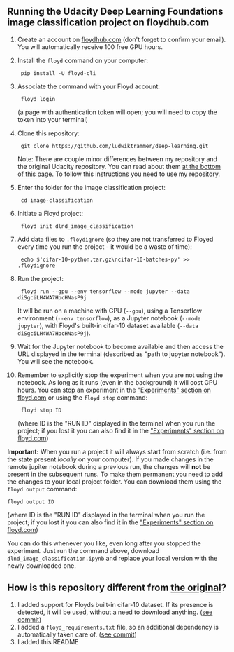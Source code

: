 ## Running the Udacity Deep Learning Foundations image classification project on floydhub.com

1. Create an account on [floydhub.com](https://www.floydhub.com) (don't forget to confirm your email). You will automatically receive 100 free GPU hours. 
2. Install the `floyd` command on your computer:

        pip install -U floyd-cli
3. Associate the command with your Floyd account:

        floyd login
    (a page with authentication token will open; you will need to copy the token into your terminal)
2. Clone this repository:

        git clone https://github.com/ludwiktrammer/deep-learning.git
    Note: There are couple minor differences between my repository and the original Udacity repository. You can read about them [at the bottom of this page](#how-is-this-repository-different-from-the-original). To follow this instructions you need to use my repository.
3. Enter the folder for the image classification project:

        cd image-classification
4. Initiate a Floyd project:

        floyd init dlnd_image_classification
5. Add data files to `.floydignore` (so they are not transferred to Floyed every time you run the project - it would be a waste of time):

        echo $'cifar-10-python.tar.gz\ncifar-10-batches-py' >> .floydignore

6. Run the project:

        floyd run --gpu --env tensorflow --mode jupyter --data diSgciLH4WA7HpcHNasP9j

    It will be run on a machine with GPU (`--gpu`), using a Tenserflow environment (`--env tensorflow`), as a Jupyter notebook (`--mode jupyter`), with Floyd's built-in cifar-10 dataset  available (`--data diSgciLH4WA7HpcHNasP9j`).
    
7. Wait for the Jupyter notebook to become available and then access the URL displayed in the terminal (described as "path to jupyter notebook"). You will see the notebook.

8. Remember to explicitly stop the experiment when you are not using the notebook. As long as it runs (even in the background) it will cost GPU hours. You can stop an experiment in the ["Experiments" section on floyd.com](https://www.floydhub.com/experiments) or using the `floyd stop` command:

        floyd stop ID
    (where ID is the "RUN ID" displayed in the terminal when you run the project; if you lost it you can also find it in the ["Experiments" section on floyd.com](https://www.floydhub.com/experiments))
    
**Important:** When you run a project it will always start from scratch (i.e. from the state present *locally* on your computer). If you made changes in the remote jupiter notebook during a previous run, the changes will **not** be present in the subsequent runs. To make them permanent you need to add the changes to your local project folder. You can download them using the `floyd output` command:

    floyd output ID
(where ID is the "RUN ID" displayed in the terminal when you run the project; if you lost it you can also find it in the ["Experiments" section on floyd.com](https://www.floydhub.com/experiments))
    
You can do this whenever you like, even long after you stopped the experiment. Just run the command above, download `dlnd_image_classification.ipynb` and replace your local version with the newly downloaded one.

## How is this repository different from [the original](https://github.com/udacity/deep-learning)?

1. I added support for Floyds built-in cifar-10 dataset. If its presence is detected, it will be used, without a need to download anything. ([see commit](https://github.com/ludwiktrammer/deep-learning/commit/2e84ff7852905f154f1692f67ca15da28ac43149))
2. I added a `floyd_requirements.txt` file, so an additional dependency is automatically taken care of. ([see commit](https://github.com/ludwiktrammer/deep-learning/commit/80b459411d4395dacf8f46be0b028c81858bd97a))
3. I added this README
